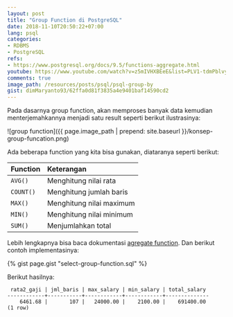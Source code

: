 ```yaml
---
layout: post
title: "Group Function di PostgreSQL"
date: 2018-11-10T20:50:22+07:00
lang: psql
categories:
- RDBMS
- PostgreSQL
refs: 
- https://www.postgresql.org/docs/9.5/functions-aggregate.html
youtube: https://www.youtube.com/watch?v=z5mIVHXBEeE&list=PLV1-tdmPblvypZXSk2GC932nludT345xk&index=13
comments: true
image_path: /resources/posts/psql/psql-group-by
gist: dimMaryanto93/62ffa0d81f3835a4e9401baf14590cd2
---
```


Pada dasarnya group function, akan memproses banyak data kemudian menterjemahkannya menjadi satu result seperti berikut ilustrasinya:

![group function]({{ page.image_path | prepend: site.baseurl }}/konsep-group-funcation.png)

Ada beberapa function yang kita bisa gunakan, diataranya seperti berikut:

| Function  | Keterangan                        |
|:----------|:----------------------------------|
| `AVG()`   | Menghitung nilai rata             |
| `COUNT()` | Menghitung jumlah baris           |
| `MAX()`   | Menghitung nilai maximum          |
| `MIN()`   | Menghitung nilai minimum          |
| `SUM()`   | Menjumlahkan total                |

Lebih lengkapnya bisa baca dokumentasi [agregate function](https://www.postgresql.org/docs/9.5/functions-aggregate.html). Dan berikut contoh implementasinya:

{% gist page.gist "select-group-function.sql" %}

Berikut hasilnya:

```postgresql-console
 rata2_gaji | jml_baris | max_salary | min_salary | total_salary 
------------+-----------+------------+------------+--------------
    6461.68 |       107 |   24000.00 |    2100.00 |    691400.00
(1 row)
```
